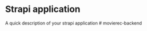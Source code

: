 # Strapi application

A quick description of your strapi application
#   m o v i e r e c - b a c k e n d  
 
